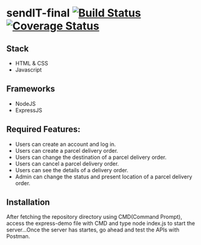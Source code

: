 # sendIT-final [![Build Status](https://travis-ci.org/Jack-n-21/sendIT-final.svg?branch=devlop)](https://travis-ci.org/Jack-n-21/sendIT-final) [![Coverage Status](https://coveralls.io/repos/github/Jack-n-21/sendIT-final/badge.svg?branch=devlop)](https://coveralls.io/github/Jack-n-21/sendIT-final?branch=devlop)
## Stack
- HTML & CSS
- Javascript

## Frameworks
- NodeJS
- ExpressJS

##  Required Features:
- Users can create an account and log in.
- Users can create a parcel delivery order.
- Users can change the destination of a parcel delivery order.
- Users can cancel a parcel delivery order.
- Users can see the details of a delivery order.
- Admin can change the status and present location of a parcel delivery order.

##  Installation
After fetching the repository directory using CMD(Command Prompt), access the express-demo file with CMD and type node index.js to start the server...Once the server has startes, go ahead and test the APIs with Postman.

      
